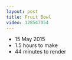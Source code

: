 ```yaml
---
layout: post
title: Fruit Bowl
video: 128547054
---
```


* 15 May 2015
* 1.5 hours to make
* 44 minutes to render